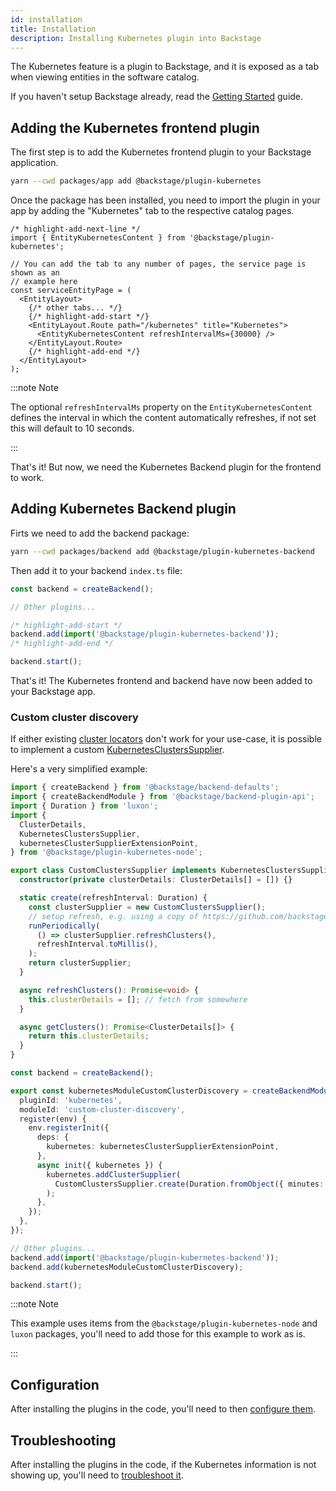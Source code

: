 ```yaml
---
id: installation
title: Installation
description: Installing Kubernetes plugin into Backstage
---
```


The Kubernetes feature is a plugin to Backstage, and it is exposed as a tab when
viewing entities in the software catalog.

If you haven't setup Backstage already, read the [Getting Started](../../getting-started/index.md) guide.

## Adding the Kubernetes frontend plugin

The first step is to add the Kubernetes frontend plugin to your Backstage application.

```bash title="From your Backstage root directory"
yarn --cwd packages/app add @backstage/plugin-kubernetes
```

Once the package has been installed, you need to import the plugin in your app by adding the "Kubernetes" tab to the respective catalog pages.

```tsx title="packages/app/src/components/catalog/EntityPage.tsx"
/* highlight-add-next-line */
import { EntityKubernetesContent } from '@backstage/plugin-kubernetes';

// You can add the tab to any number of pages, the service page is shown as an
// example here
const serviceEntityPage = (
  <EntityLayout>
    {/* other tabs... */}
    {/* highlight-add-start */}
    <EntityLayout.Route path="/kubernetes" title="Kubernetes">
      <EntityKubernetesContent refreshIntervalMs={30000} />
    </EntityLayout.Route>
    {/* highlight-add-end */}
  </EntityLayout>
);
```

:::note Note

The optional `refreshIntervalMs` property on the `EntityKubernetesContent` defines the interval in which the content automatically refreshes, if not set this will default to 10 seconds.

:::

That's it! But now, we need the Kubernetes Backend plugin for the frontend to work.

## Adding Kubernetes Backend plugin

Firts we need to add the backend package:

```bash title="From your Backstage root directory"
yarn --cwd packages/backend add @backstage/plugin-kubernetes-backend
```

Then add it to your backend `index.ts` file:

```ts title="packages/backend/src/index.ts"
const backend = createBackend();

// Other plugins...

/* highlight-add-start */
backend.add(import('@backstage/plugin-kubernetes-backend'));
/* highlight-add-end */

backend.start();
```

That's it! The Kubernetes frontend and backend have now been added to your
Backstage app.

### Custom cluster discovery

If either existing
[cluster locators](https://backstage.io/docs/features/kubernetes/configuration#clusterlocatormethods)
don't work for your use-case, it is possible to implement a custom
[KubernetesClustersSupplier](https://backstage.io/docs/reference/plugin-kubernetes-backend.kubernetesclusterssupplier).

Here's a very simplified example:

```ts title="packages/backend/src/index.ts"
import { createBackend } from '@backstage/backend-defaults';
import { createBackendModule } from '@backstage/backend-plugin-api';
import { Duration } from 'luxon';
import {
  ClusterDetails,
  KubernetesClustersSupplier,
  kubernetesClusterSupplierExtensionPoint,
} from '@backstage/plugin-kubernetes-node';

export class CustomClustersSupplier implements KubernetesClustersSupplier {
  constructor(private clusterDetails: ClusterDetails[] = []) {}

  static create(refreshInterval: Duration) {
    const clusterSupplier = new CustomClustersSupplier();
    // setup refresh, e.g. using a copy of https://github.com/backstage/backstage/blob/master/plugins/kubernetes-backend/src/service/runPeriodically.ts
    runPeriodically(
      () => clusterSupplier.refreshClusters(),
      refreshInterval.toMillis(),
    );
    return clusterSupplier;
  }

  async refreshClusters(): Promise<void> {
    this.clusterDetails = []; // fetch from somewhere
  }

  async getClusters(): Promise<ClusterDetails[]> {
    return this.clusterDetails;
  }
}

const backend = createBackend();

export const kubernetesModuleCustomClusterDiscovery = createBackendModule({
  pluginId: 'kubernetes',
  moduleId: 'custom-cluster-discovery',
  register(env) {
    env.registerInit({
      deps: {
        kubernetes: kubernetesClusterSupplierExtensionPoint,
      },
      async init({ kubernetes }) {
        kubernetes.addClusterSupplier(
          CustomClustersSupplier.create(Duration.fromObject({ minutes: 60 })),
        );
      },
    });
  },
});

// Other plugins...
backend.add(import('@backstage/plugin-kubernetes-backend'));
backend.add(kubernetesModuleCustomClusterDiscovery);

backend.start();
```

:::note Note

This example uses items from the `@backstage/plugin-kubernetes-node` and `luxon` packages, you'll need to add those for this example to work as is.

:::

## Configuration

After installing the plugins in the code, you'll need to then
[configure them](configuration.md).

## Troubleshooting

After installing the plugins in the code, if the Kubernetes information is not
showing up, you'll need to [troubleshoot it](troubleshooting.md).
